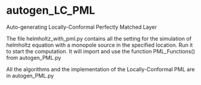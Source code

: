 # autogen_LC_PML
Auto-generating Locally-Conformal Perfectly Matched Layer

The file helmholtz_with_pml.py contains all the setting for the simulation of helmholtz equation with a monopole source in the specified location. Run it to start the computation. It will import and use the function PML_Functions() from autogen_PML.py

All the algorithms and the implementation of the Locally-Conformal PML are in autogen_PML.py

